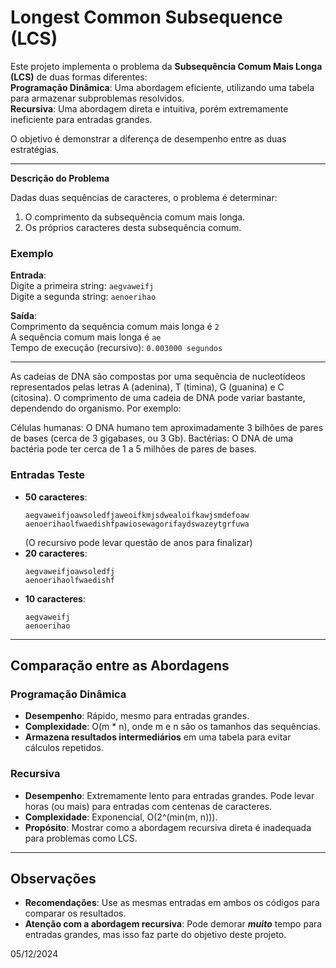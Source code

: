 # Longest Common Subsequence (LCS)  

Este projeto implementa o problema da **Subsequência Comum Mais Longa (LCS)** de duas formas diferentes:  
**Programação Dinâmica**: Uma abordagem eficiente, utilizando uma tabela para armazenar subproblemas resolvidos.  
**Recursiva**: Uma abordagem direta e intuitiva, porém extremamente ineficiente para entradas grandes.  

O objetivo é demonstrar a diferença de desempenho entre as duas estratégias.

---

**Descrição do Problema**  

Dadas duas sequências de caracteres, o problema é determinar:  
1. O comprimento da subsequência comum mais longa.  
2. Os próprios caracteres desta subsequência comum.  

### **Exemplo**  
**Entrada**:  
Digite a primeira string: `aegvaweifj`  
Digite a segunda string: `aenoerihao`  

**Saída**:  
Comprimento da sequência comum mais longa é  `2`  
A sequência comum mais longa é `ae`  
Tempo de execução (recursivo): `0.003000 segundos`

---
As cadeias de DNA são compostas por uma sequência de nucleotídeos representados pelas letras A (adenina), T (timina), G (guanina) e C (citosina). O comprimento de uma cadeia de DNA pode variar bastante, dependendo do organismo. Por exemplo:

Células humanas: O DNA humano tem aproximadamente 3 bilhões de pares de bases (cerca de 3 gigabases, ou 3 Gb).
Bactérias: O DNA de uma bactéria pode ter cerca de 1 a 5 milhões de pares de bases.

### **Entradas Teste**  

- **50 caracteres**:  
  ```
  aegvaweifjoawsoledfjaweoifkmjsdwealoifkawjsmdefoaw  
  aenoerihaolfwaedishfpawiosewagorifaydswazeytgrfuwa  
  ```  
  (O recursivo pode levar questão de anos para finalizar)
- **20 caracteres**:  
  ```
  aegvaweifjoawsoledfj  
  aenoerihaolfwaedishf  
  ```  
- **10 caracteres**:  
  ```
  aegvaweifj  
  aenoerihao  
  ```  

---

## **Comparação entre as Abordagens**  

### **Programação Dinâmica**  
- **Desempenho**: Rápido, mesmo para entradas grandes.  
- **Complexidade**: O(m * n), onde m e n são os tamanhos das sequências.  
- **Armazena resultados intermediários** em uma tabela para evitar cálculos repetidos.  

### **Recursiva**  
- **Desempenho**: Extremamente lento para entradas grandes. Pode levar horas (ou mais) para entradas com centenas de caracteres.  
- **Complexidade**: Exponencial, O(2^(min(m, n))).  
- **Propósito**: Mostrar como a abordagem recursiva direta é inadequada para problemas como LCS.  

---

## **Observações**  

- **Recomendações**: Use as mesmas entradas em ambos os códigos para comparar os resultados.  
- **Atenção com a abordagem recursiva**: Pode demorar ***muito*** tempo para entradas grandes, mas isso faz parte do objetivo deste projeto.  

05/12/2024

